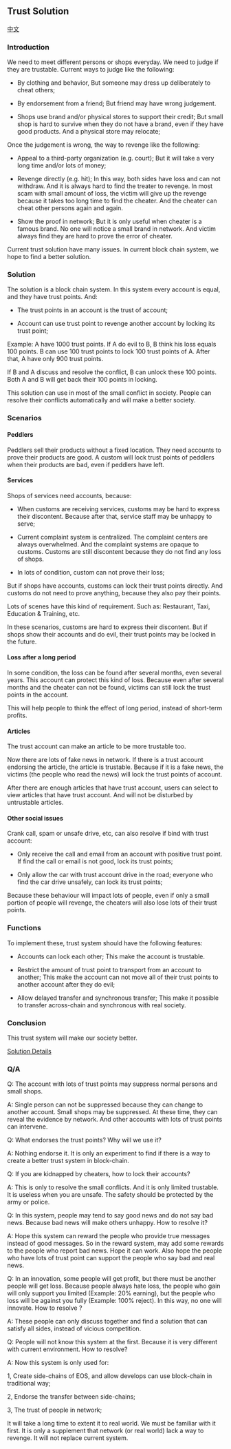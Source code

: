 ## Trust Solution

[中文](intro-cn.md)

### Introduction

We need to meet different persons or shops everyday. We need to judge if they are trustable. Current ways to judge like the following:

- By clothing and behavior,
  But someone may dress up deliberately to cheat others;

- By endorsement from a friend;
  But friend may have wrong judgement.

- Shops use brand and/or physical stores to support their credit;
  But small shop is hard to survive when they do not have a brand, even if they have good products. And a physical store may relocate;

Once the judgement is wrong, the way to revenge like the following:

- Appeal to a third-party organization (e.g. court);
  But it will take a very long time and/or lots of money;

- Revenge directly (e.g. hit);
  In this way, both sides have loss and can not withdraw. And it is always hard to find the treater to revenge. In most scam with small amount of loss, the victim will give up the revenge because it takes too long time to find the cheater. And the cheater can cheat other persons again and again.
  
- Show the proof in network;
  But it is only useful when cheater is a famous brand. No one will notice a small brand in network. And victim always find they are hard to prove the error of cheater.

Current trust solution have many issues. In current block chain system, we hope to find a better solution.

### Solution

The solution is a block chain system. In this system every account is equal, and they have trust points. And:

- The trust points in an account is the trust of account;

- Account can use trust point to revenge another account by locking its trust point;

Example: 
  A have 1000 trust points. If A do evil to B, B think his loss equals 100 points. B can use 100 trust points to lock 100 trust points of A. After that, A have only 900 trust points. 
  
  If B and A discuss and resolve the conflict, B can unlock these 100 points. Both A and B will get back their 100 points in locking.

This solution can use in most of the small conflict in society. People can resolve their conflicts automatically and will make a better society.


### Scenarios

#### Peddlers

Peddlers sell their products without a fixed location. They need accounts to prove their products are good. A custom will lock trust points of peddlers when their products are bad, even if peddlers have left.

#### Services

Shops of services need accounts, because:

- When customs are receiving services, customs may be hard to express their discontent. Because after that, service staff may be unhappy to serve;

- Current complaint system is centralized. The complaint centers are always overwhelmed. And the complaint systems are opaque to customs. Customs are still discontent because they do not find any loss of shops.

- In lots of condition, custom can not prove their loss;

But if shops have accounts, customs can lock their trust points directly. And customs do not need to prove anything, because they also pay their points.


Lots of scenes have this kind of requirement. Such as: Restaurant, Taxi, Education & Training, etc.

In these scenarios, customs are hard to express their discontent. But if shops show their accounts and do evil, their trust points may be locked in the future.

#### Loss after a long period

In some condition, the loss can be found after several months, even several years. This account can protect this kind of loss. Because even after several months and the cheater can not be found, victims can still lock the trust points in the account.

This will help people to think the effect of long period, instead of short-term profits.

#### Articles

The trust account can make an article to be more trustable too.

Now there are lots of fake news in network. If there is a trust account endorsing the article, the article is trustable. Because if it is a fake news, the victims (the people who read the news) will lock the trust points of account.

After there are enough articles that have trust account, users can select to view articles that have trust account. And will not be disturbed by untrustable articles.

#### Other social issues

Crank call, spam or unsafe drive, etc, can also resolve if bind with trust account:

- Only receive the call and email from an account with positive trust point. If find the call or email is not good, lock its trust points;

- Only allow the car with trust account drive in the road; everyone who find the car drive unsafely, can lock its trust points;

Because these behaviour will impact lots of people, even if only a small portion of people will revenge, the cheaters will also lose lots of their trust points.


### Functions

To implement these, trust system should have the following features:

- Accounts can lock each other;
  This make the account is trustable.

- Restrict the amount of trust point to transport from an account to another;
  This make the account can not move all of their trust points to another account after they do evil;

- Allow delayed transfer and synchronous transfer;
  This make it possible to transfer across-chain and synchronous with real society.


### Conclusion

This trust system will make our society better.

[Solution Details](README.md)


### Q/A

Q: The account with lots of trust points may suppress normal persons and small shops.

A: Single person can not be suppressed because they can change to another account. Small shops may be suppressed. At these time, they can reveal the evidence by network. And other accounts with lots of trust points can intervene.


Q: What endorses the trust points? Why will we use it?

A: Nothing endorse it. It is only an experiment to find if there is a way to create a better trust system in block-chain.


Q: If you are kidnapped by cheaters, how to lock their accounts?

A: This is only to resolve the small conflicts. And it is only limited trustable. It is useless when you are unsafe. The safety should be protected by the army or police.


Q: In this system, people may tend to say good news and do not say bad news. Because bad news will make others unhappy. How to resolve it?

A: Hope this system can reward the people who provide true messages instead of good messages. So in the reward system, may add some rewards to the people who report bad news. Hope it can work. Also hope the people who have lots of trust point can support the people who say bad and real news.


Q: In an innovation, some people will get profit, but there must be another people will get loss. Because people always hate loss, the people who gain will only support you limited (Example: 20% earning), but the people who loss will be against you fully (Example: 100% reject). In this way, no one will innovate. How to resolve ?

A: These people can only discuss together and find a solution that can satisfy all sides, instead of vicious competition.


Q: People will not know this system at the first. Because it is very different with current environment. How to resolve?

A: Now this system is only used for:

  1, Create side-chains of EOS, and allow develops can use block-chain in traditional way;
  
  2, Endorse the transfer between side-chains;
  
  3, The trust of people in network;
  
  It will take a long time to extent it to real world. We must be familiar with it first. It is only a supplement that network (or real world) lack a way to revenge. It will not replace current system.


